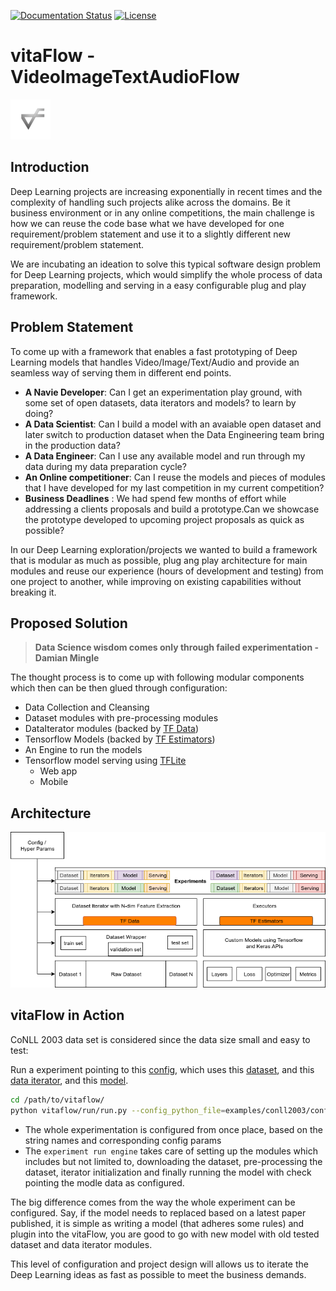[![Documentation Status](https://readthedocs.org/projects/vitaflow/badge/?version=latest)](https://vitaflow.readthedocs.io/en/latest/?badge=latest)
[![License](https://img.shields.io/badge/license-Apache%202.0-blue.svg)](https://github.com/imaginea/vitaflow/blob/master/LICENSE)
 

# vitaFlow - VideoImageTextAudioFlow
 ![](vitaflow-icon.png)
 
## Introduction

Deep Learning projects are increasing exponentially in recent times and the complexity of handling such projects alike across the domains. Be it business environment or in any online competitions, the main challenge is how we can reuse the code base what we have developed for one requirement/problem statement and use it to a slightly different new requirement/problem statement. 

We are incubating an ideation to solve this typical software design problem for Deep Learning projects, which would simplify the whole process of data preparation, modelling and serving in a easy configurable plug and play framework.

## Problem Statement

To come up with a framework that enables a fast prototyping of Deep Learning models that handles Video/Image/Text/Audio and provide an seamless way of serving them in different end points.

- **A Navie Developer**: Can I get an experimentation play ground, with some set of open datasets, data iterators and models? to learn by doing?
- **A Data Scientist**: Can I build a model with an avaiable open dataset and later switch to production dataset when the Data Engineering team bring in the production data?
- **A Data Engineer**: Can I use any available model and run through my data during my data preparation cycle?
- **An Online competitioner**: Can I reuse the models and pieces of modules that I have developed for my last competition in my current competition? 
- **Business Deadlines** : We had spend few months of effort while addressing a clients proposals and build a prototype.Can we showcase the prototype developed to upcoming project proposals as quick as possible? 

In our Deep Learning exploration/projects we wanted to build a framework that is modular as much as possible, plug ang play architecture for main modules and reuse our experience (hours of development and testing) from one project to another, while improving on existing capabilities without breaking it.  
 
## Proposed Solution

> **Data Science wisdom comes only through failed experimentation - Damian Mingle**

The thought process is to come up with following modular components which then can be then glued through
configuration:

 - Data Collection and Cleansing
 - Dataset modules with pre-processing modules
 - DataIterator modules (backed by [TF Data](https://www.tensorflow.org/guide/datasets))
 - Tensorflow Models (backed by [TF Estimators](https://www.tensorflow.org/guide/estimators))
 - An Engine to run the models
 - Tensorflow model serving using [TFLite](https://www.tensorflow.org/lite/)
    - Web app
    - Mobile

## Architecture

![](docs/images/vitaflow_stack.png)

## vitaFlow in Action

CoNLL 2003 data set is considered since the data size small and easy to test:

Run a experiment pointing to this [config](vitaflow/playground/conll2003/config.py),
which uses this [dataset](https://imaginea.github.io/vitaFlow/build/html/api/data/text/conll/conll_2003_dataset.html),
and this [data iterator](https://imaginea.github.io/vitaFlow/build/html/api/data/text/iterators/conll_csv_in_memory.html),
and this [model](https://imaginea.github.io/vitaFlow/build/html/api/models/text/seq2seq/bilstm_crf.html).

``` bash
cd /path/to/vitaflow/
python vitaflow/run/run.py --config_python_file=examples/conll2003/config.py
```

- The whole experimentation is configured from once place, based on the string names and corresponding config params 
- The `experiment run engine` takes care of setting up the modules which includes but not limited to, downloading the dataset, 
pre-processing the dataset, iterator initialization and finally running the model with check pointing the modle data as configured.

The big difference comes from the way the whole experiment can be configured. Say, if the model needs to replaced based 
on a latest paper published, it is simple as writing a model (that adheres some rules) and plugin into the vitaFlow, 
you are good to go with new model with old tested dataset and data iterator modules.

This level of configuration and project design will allows us to iterate the Deep Learning ideas as fast as possible to 
meet the business demands.
